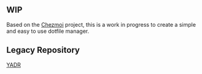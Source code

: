 ## **WIP**

Based on the [Chezmoi](https://www.chezmoi.io/) project, this is a work in progress to create a simple and easy to use dotfile manager.


## Legacy Repository
[YADR](https://github.com/qianthinking/dotfiles-yadr)
